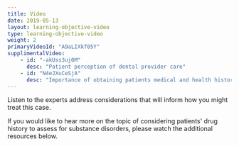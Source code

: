 ```yaml
---
title: Video 
date: 2019-05-13
layout: learning-objective-video
type: learning-objective-video
weight: 2
primaryVideoId: "A9aLIXkf05Y"
supplimentalVideo:
    - id: "-akUss3uj0M"
      desc: "Patient perception of dental provider care"
    - id: "N4eJXuCeSjA"
      desc: "Importance of obtaining patients medical and health history"
---
```

Listen to the experts address considerations that will inform how you might treat this case.

If you would like to hear more on the topic of considering patients' drug history to assess for substance disorders, please watch the additional resources below.

